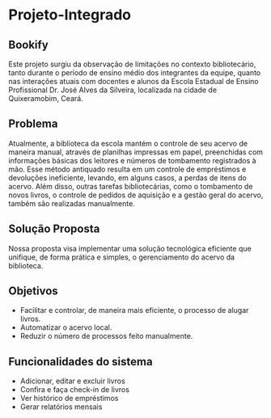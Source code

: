 # Projeto-Integrado
## Bookify

Este projeto surgiu da observação de limitações no contexto bibliotecário, tanto durante o período de ensino médio dos integrantes da equipe, quanto nas interações atuais com docentes e alunos da Escola Estadual de Ensino Profissional Dr. José Alves da Silveira, localizada na cidade de Quixeramobim, Ceará.

## Problema

Atualmente, a biblioteca da escola mantém o controle de seu acervo de maneira manual, através de planilhas impressas em papel, preenchidas com informações básicas dos leitores e números de tombamento registrados à mão. Esse método antiquado resulta em um controle de empréstimos e devoluções ineficiente, levando, em alguns casos, a perdas de itens do acervo. Além disso, outras tarefas bibliotecárias, como o tombamento de novos livros, o controle de pedidos de aquisição e a gestão geral do acervo, também são realizadas manualmente.

## Solução Proposta

Nossa proposta visa implementar uma solução tecnológica eficiente que unifique, de forma prática e simples, o gerenciamento do acervo da biblioteca. 

## Objetivos

- Facilitar e controlar, de maneira mais eficiente, o processo de alugar livros.
- Automatizar o acervo local.
- Reduzir o número de processos feito manualmente.

## Funcionalidades do sistema

- Adicionar, editar e excluir livros
- Confira e faça check-in de livros
- Ver histórico de empréstimos
- Gerar relatórios mensais
